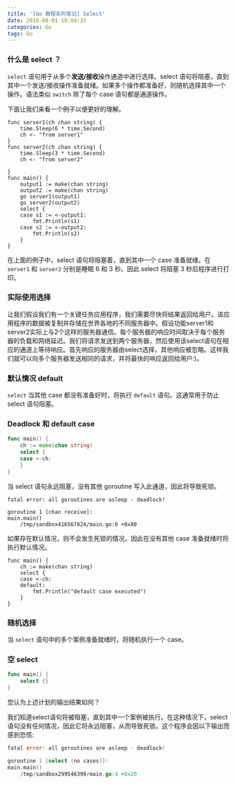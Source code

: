 ```yaml
---
title: '[Go 教程系列笔记] Select'
date: 2018-08-01 18:04:33
categories: Go
tags: Go
---
```



### 什么是 select ？

`select` 语句用于从多个**发送/接收**操作通道中进行选择。select 语句将阻塞，直到其中一个发送/接收操作准备就绪。如果多个操作都准备好，则随机选择其中一个操作。语法类似 `switch` 除了每个 case 语句都是通道操作。

<!-- more -->

下面让我们来看一个例子以便更好的理解。

```
func server1(ch chan string) {
    time.Sleep(6 * time.Second)
    ch <- "from server1"
}
func server2(ch chan string) {
    time.Sleep(3 * time.Second)
    ch <- "from server2"

}
func main() {
    output1 := make(chan string)
    output2 := make(chan string)
    go server1(output1)
    go server2(output2)
    select {
    case s1 := <-output1:
        fmt.Println(s1)
    case s2 := <-output2:
        fmt.Println(s2)
    }
}
```

在上面的例子中，select 语句将阻塞着，直到其中一个 case 准备就绪。在 `server1` 和 `server2` 分别是睡眠 6 和 3 秒。因此 select 将阻塞 3 秒后程序进行打印。

### 实际使用选择

让我们假设我们有一个关键任务应用程序，我们需要尽快将结果返回给用户。该应用程序的数据被复制并存储在世界各地的不同服务器中。假设功能server1和server2实际上与2个这样的服务器通信。每个服务器的响应时间取决于每个服务器的负载和网络延迟。我们将请求发送到两个服务器，然后使用该select语句在相应的通道上等待响应。首先响应的服务器由select选择，其他响应被忽略。这样我们就可以向多个服务器发送相同的请求，并将最快的响应返回给用户:)。

### 默认情况 default

`select` 当其他 case 都没有准备好时，将执行 `default` 语句。这通常用于防止 select 语句阻塞。

### Deadlock 和 default case

```go
func main() {
    ch := make(chan string)
    select {
    case <-ch:
    }
}
```

当 select 语句永远阻塞，没有其他 goroutine 写入此通道，因此将导致死锁。

```
fatal error: all goroutines are asleep - deadlock!

goroutine 1 [chan receive]:
main.main()
    /tmp/sandbox416567824/main.go:6 +0x80
```

如果存在默认情况，则不会发生死锁的情况，因此在没有其他 case 准备就绪时将执行默认情况。

```
func main() {
    ch := make(chan string)
    select {
    case <-ch:
    default:
        fmt.Println("default case executed")
    }
}
```

### 随机选择

当 `select` 语句中的多个案例准备就绪时，将随机执行一个 case。

### 空 select

```go
func main() {
    select {}
}
```

您认为上述计划的输出结果如何？

我们知道select语句将被阻塞，直到其中一个案例被执行。在这种情况下，select语句没有任何情况，因此它将永远阻塞，从而导致死锁。这个程序会因以下输出而感到恐慌:

```go
fatal error: all goroutines are asleep - deadlock!

goroutine 1 [select (no cases)]:
main.main()
    /tmp/sandbox299546399/main.go:4 +0x20
```